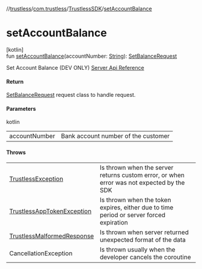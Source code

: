 //[trustless](../../../index.md)/[com.trustless](../index.md)/[TrustlessSDK](index.md)/[setAccountBalance](set-account-balance.md)

# setAccountBalance

[kotlin]\
fun [setAccountBalance](set-account-balance.md)(accountNumber: [String](https://kotlinlang.org/api/latest/jvm/stdlib/kotlin/-string/index.html)): [SetBalanceRequest](../../com.trustless.requests.simulate.setBalance/-set-balance-request/index.md)

Set Account Balance (DEV ONLY) [Server Api Reference](https://developer.staq.io/docs/apis/simulation#/Account/Set%20Account%20Balance)

#### Return

[SetBalanceRequest](../../com.trustless.requests.simulate.setBalance/-set-balance-request/index.md) request class to handle request.

#### Parameters

kotlin

| | |
|---|---|
| accountNumber | Bank account number of the customer |

#### Throws

| | |
|---|---|
| [TrustlessException](../../com.trustless.exceptions/-trustless-exception/index.md) | Is thrown when the server returns custom error, or when error was not expected by the SDK |
| [TrustlessAppTokenException](../../com.trustless.exceptions/-trustless-app-token-exception/index.md) | Is thrown when the token expires, either due to time period or server forced expiration |
| [TrustlessMalformedResponse](../../com.trustless.exceptions/-trustless-malformed-response/index.md) | Is thrown when server returned unexpected format of the data |
| CancellationException | Is thrown usually when the developer cancels the coroutine |
